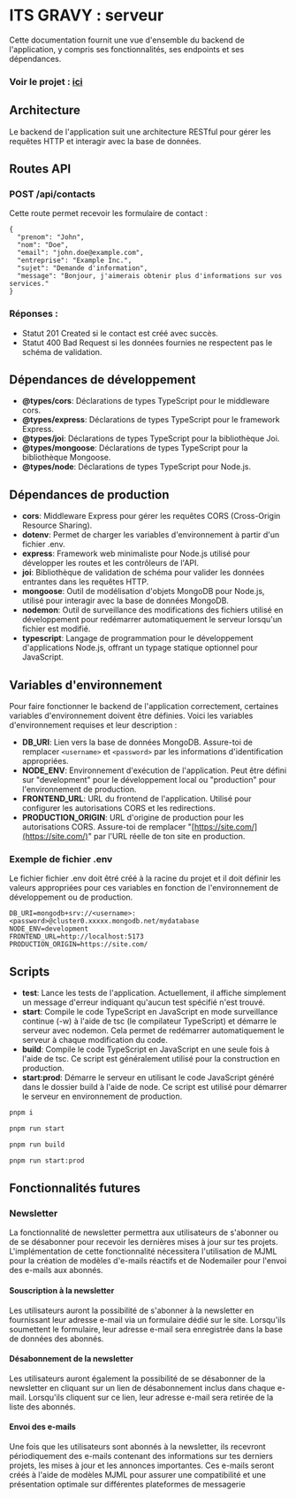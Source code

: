 # ITS GRAVY : serveur

Cette documentation fournit une vue d'ensemble du backend de l'application, y compris ses fonctionnalités, ses endpoints et ses dépendances.

### Voir le projet : [ici](https://itsgravy.onrender.com/)

## Architecture

Le backend de l'application suit une architecture RESTful pour gérer les requêtes HTTP et interagir avec la base de données.

## Routes API

### POST /api/contacts

Cette route permet recevoir les formulaire de contact :

```
{
  "prenom": "John",
  "nom": "Doe",
  "email": "john.doe@example.com",
  "entreprise": "Example Inc.",
  "sujet": "Demande d'information",
  "message": "Bonjour, j'aimerais obtenir plus d'informations sur vos services."
}
```

### Réponses :

- Statut 201 Created si le contact est créé avec succès.
- Statut 400 Bad Request si les données fournies ne respectent pas le schéma de validation.

## Dépendances de développement

- **@types/cors**: Déclarations de types TypeScript pour le middleware cors.
- **@types/express**: Déclarations de types TypeScript pour le framework Express.
- **@types/joi**: Déclarations de types TypeScript pour la bibliothèque Joi.
- **@types/mongoose**: Déclarations de types TypeScript pour la bibliothèque Mongoose.
- **@types/node**: Déclarations de types TypeScript pour Node.js.

## Dépendances de production

- **cors**: Middleware Express pour gérer les requêtes CORS (Cross-Origin Resource Sharing).
- **dotenv**: Permet de charger les variables d'environnement à partir d'un fichier .env.
- **express**: Framework web minimaliste pour Node.js utilisé pour développer les routes et les contrôleurs de l'API.
- **joi**: Bibliothèque de validation de schéma pour valider les données entrantes dans les requêtes HTTP.
- **mongoose**: Outil de modélisation d'objets MongoDB pour Node.js, utilisé pour interagir avec la base de données MongoDB.
- **nodemon**: Outil de surveillance des modifications des fichiers utilisé en développement pour redémarrer automatiquement le serveur lorsqu'un fichier est modifié.
- **typescript**: Langage de programmation pour le développement d'applications Node.js, offrant un typage statique optionnel pour JavaScript.

## Variables d'environnement

Pour faire fonctionner le backend de l'application correctement, certaines variables d'environnement doivent être définies. Voici les variables d'environnement requises et leur description :

- **DB_URI**: Lien vers la base de données MongoDB. Assure-toi de remplacer `<username>` et `<password>` par les informations d'identification appropriées.
- **NODE_ENV**: Environnement d'exécution de l'application. Peut être défini sur "development" pour le développement local ou "production" pour l'environnement de production.
- **FRONTEND_URL**: URL du frontend de l'application. Utilisé pour configurer les autorisations CORS et les redirections.
- **PRODUCTION_ORIGIN**: URL d'origine de production pour les autorisations CORS. Assure-toi de remplacer "[https://site.com/](https://site.com/)" par l'URL réelle de ton site en production.

### Exemple de fichier .env

Le fichier fichier .env doit êtré créé à la racine du projet et il doit définir les valeurs appropriées pour ces variables en fonction de l'environnement de développement ou de production.

```.env
DB_URI=mongodb+srv://<username>:<password>@cluster0.xxxxx.mongodb.net/mydatabase
NODE_ENV=development
FRONTEND_URL=http://localhost:5173
PRODUCTION_ORIGIN=https://site.com/
```

## Scripts

- **test**: Lance les tests de l'application. Actuellement, il affiche simplement un message d'erreur indiquant qu'aucun test spécifié n'est trouvé.
- **start**: Compile le code TypeScript en JavaScript en mode surveillance continue (-w) à l'aide de tsc (le compilateur TypeScript) et démarre le serveur avec nodemon. Cela permet de redémarrer automatiquement le serveur à chaque modification du code.
- **build**: Compile le code TypeScript en JavaScript en une seule fois à l'aide de tsc. Ce script est généralement utilisé pour la construction en production.
- **start:prod**: Démarre le serveur en utilisant le code JavaScript généré dans le dossier build à l'aide de node. Ce script est utilisé pour démarrer le serveur en environnement de production.

```bash
pnpm i
```

```bash
pnpm run start
```

```bash
pnpm run build
```

```bash
pnpm run start:prod
```

## Fonctionnalités futures

### Newsletter

La fonctionnalité de newsletter permettra aux utilisateurs de s'abonner ou de se désabonner pour recevoir les dernières mises à jour sur tes projets. L'implémentation de cette fonctionnalité nécessitera l'utilisation de MJML pour la création de modèles d'e-mails réactifs et de Nodemailer pour l'envoi des e-mails aux abonnés.

#### Souscription à la newsletter

Les utilisateurs auront la possibilité de s'abonner à la newsletter en fournissant leur adresse e-mail via un formulaire dédié sur le site. Lorsqu'ils soumettent le formulaire, leur adresse e-mail sera enregistrée dans la base de données des abonnés.

#### Désabonnement de la newsletter

Les utilisateurs auront également la possibilité de se désabonner de la newsletter en cliquant sur un lien de désabonnement inclus dans chaque e-mail. Lorsqu'ils cliquent sur ce lien, leur adresse e-mail sera retirée de la liste des abonnés.

#### Envoi des e-mails

Une fois que les utilisateurs sont abonnés à la newsletter, ils recevront périodiquement des e-mails contenant des informations sur tes derniers projets, les mises à jour et les annonces importantes. Ces e-mails seront créés à l'aide de modèles MJML pour assurer une compatibilité et une présentation optimale sur différentes plateformes de messagerie
